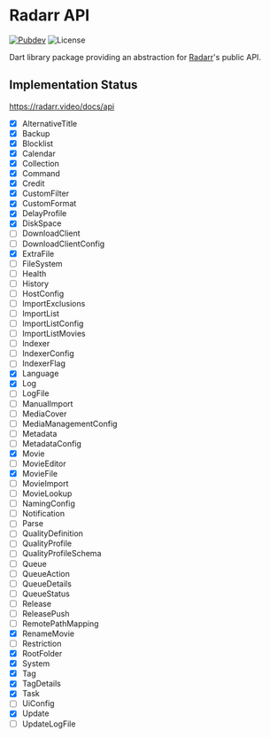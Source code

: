 # Radarr API

[![Pubdev][pubdev-shield]][pubdev]
![License][license-shield]

Dart library package providing an abstraction for [Radarr](https://radarr.video)'s public API.

## Implementation Status

https://radarr.video/docs/api

- [x] AlternativeTitle
- [x] Backup
- [x] Blocklist
- [x] Calendar
- [x] Collection
- [x] Command
- [x] Credit
- [x] CustomFilter
- [x] CustomFormat
- [x] DelayProfile
- [x] DiskSpace
- [ ] DownloadClient
- [ ] DownloadClientConfig
- [x] ExtraFile
- [ ] FileSystem
- [ ] Health
- [ ] History
- [ ] HostConfig
- [ ] ImportExclusions
- [ ] ImportList
- [ ] ImportListConfig
- [ ] ImportListMovies
- [ ] Indexer
- [ ] IndexerConfig
- [ ] IndexerFlag
- [x] Language
- [x] Log
- [ ] LogFile
- [ ] ManualImport
- [ ] MediaCover
- [ ] MediaManagementConfig
- [ ] Metadata
- [ ] MetadataConfig
- [x] Movie
- [ ] MovieEditor
- [x] MovieFile
- [ ] MovieImport
- [ ] MovieLookup
- [ ] NamingConfig
- [ ] Notification
- [ ] Parse
- [ ] QualityDefinition
- [ ] QualityProfile
- [ ] QualityProfileSchema
- [ ] Queue
- [ ] QueueAction
- [ ] QueueDetails
- [ ] QueueStatus
- [ ] Release
- [ ] ReleasePush
- [ ] RemotePathMapping
- [x] RenameMovie
- [ ] Restriction
- [x] RootFolder
- [x] System
- [x] Tag
- [x] TagDetails
- [x] Task
- [ ] UiConfig
- [x] Update
- [ ] UpdateLogFile

[license-shield]: https://img.shields.io/github/license/RoninComputer/dart-radarr-api?style=for-the-badge
[pubdev]: https://pub.dev/packages/radarr_api/
[pubdev-shield]: https://img.shields.io/pub/v/radarr_api.svg?style=for-the-badge
